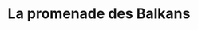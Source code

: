 ---
title: "La promenade des Balkans"
url: /bischheim/la-promenade-des-balkans/
shop: Supermarkt
---